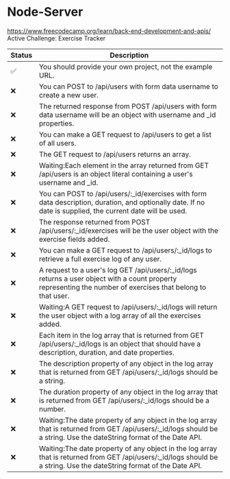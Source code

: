 # Node-Server

https://www.freecodecamp.org/learn/back-end-development-and-apis/ <br />
Active Challenge: Exercise Tracker

|Status |Description|
|-----|--------|
|✅|You should provide your own project, not the example URL.|
|❌|You can POST to /api/users with form data username to create a new user.|
|❌|The returned response from POST /api/users with form data username will be an object with username and _id properties.|
|❌|You can make a GET request to /api/users to get a list of all users.|
|❌|The GET request to /api/users returns an array.|
|❌|Waiting:Each element in the array returned from GET /api/users is an object literal containing a user's username and _id.|
|❌|You can POST to /api/users/:_id/exercises with form data description, duration, and optionally date. If no date is supplied, the current date will be used.|
|❌|The response returned from POST /api/users/:_id/exercises will be the user object with the exercise fields added.|
|❌|You can make a GET request to /api/users/:_id/logs to retrieve a full exercise log of any user.|
|❌|A request to a user's log GET /api/users/:_id/logs returns a user object with a count property representing the number of exercises that belong to that user.|
|❌|Waiting:A GET request to /api/users/:_id/logs will return the user object with a log array of all the exercises added.|
|❌|Each item in the log array that is returned from GET /api/users/:_id/logs is an object that should have a description, duration, and date properties.|
|❌|The description property of any object in the log array that is returned from GET /api/users/:_id/logs should be a string.|
|❌|The duration property of any object in the log array that is returned from GET /api/users/:_id/logs should be a number.|
|❌|Waiting:The date property of any object in the log array that is returned from GET /api/users/:_id/logs should be a string. Use the dateString format of the Date API.|
|❌|Waiting:The date property of any object in the log array that is returned from GET /api/users/:_id/logs should be a string. Use the dateString format of the Date API.|
